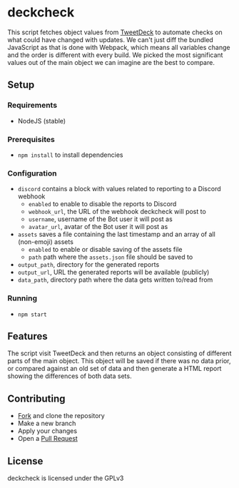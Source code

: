# deckcheck

This script fetches object values from [TweetDeck](https://tweetdeck.twitter.com) to automate checks on what could have changed with updates.
We can't just diff the bundled JavaScript as that is done with Webpack, which means all variables change and the order is different with every build. We picked
the most significant values out of the main object we can imagine are the best to compare.

## Setup

### Requirements

* NodeJS (stable)

### Prerequisites

* `npm install` to install dependencies

### Configuration

* `discord` contains a block with values related to reporting to a Discord webhook
  * `enabled` to enable to disable the reports to Discord
  * `webhook_url`, the URL of the webhook deckcheck will post to
  * `username`, username of the Bot user it will post as
  * `avatar_url`, avatar of the Bot user it will post as
* `assets` saves a file containing the last timestamp and an array of all (non-emoji) assets
  * `enabled` to enable or disable saving of the assets file
  * `path` path where the `assets.json` file should be saved to
* `output_path`, directory for the generated reports
* `output_url`, URL the generated reports will be available (publicly)
* `data_path`, directory path where the data gets written to/read from

### Running

* `npm start`

## Features

The script visit TweetDeck and then returns an object consisting of different parts of the main object. This object will be saved
if there was no data prior, or compared against an old set of data and then generate a HTML report showing the differences of both
data sets.

## Contributing

* [Fork](https://github.com/DeckHack/deckcheck/fork) and clone the repository
* Make a new branch
* Apply your changes
* Open a [Pull Request](https://github.com/DeckHack/deckcheck/compare)

## License

deckcheck is licensed under the GPLv3